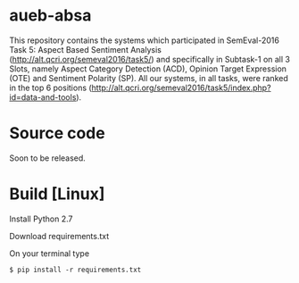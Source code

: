 # aueb-absa

This repository contains the systems which participated in SemEval-2016 Task 5: Aspect Based Sentiment Analysis (http://alt.qcri.org/semeval2016/task5/) and specifically in Subtask-1 on all 3 Slots, namely Aspect Category Detection (ACD), Opinion Target Expression (OTE) and Sentiment Polarity (SP). All our systems, in all tasks, were ranked in the top 6 positions (http://alt.qcri.org/semeval2016/task5/index.php?id=data-and-tools).

# Source code

Soon to be released.

# Build [Linux]

Install Python 2.7

Download requirements.txt 

On your terminal type
```
$ pip install -r requirements.txt
```



